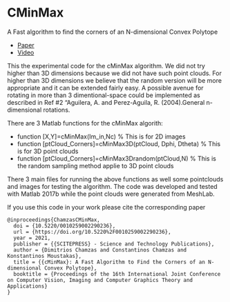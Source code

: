 # CMinMax
A Fast algorithm to find the corners of an N-dimensional Convex Polytope

 - [Paper](https://arxiv.org/abs/2011.14035)
 - [Video](https://www.youtube.com/watch?v=Ug313Nf-S-A) 

This the experimental code for the cMinMax algorithm. 
We did not try higher than 3D dimensions because we did not have such point clouds.
For higher than 3D dimensions we believe that the random version will be more appropriate and it can be extended fairly easy.
A possible avenue for rotating in more than 3 dimentional-space could be implemented as described in Ref #2 “Aguilera,  A.  and  Perez-Aguila,  R.  (2004).General  n-dimensional rotations. 

There are 3 Matlab functions for the cMinMax algorith:
- function [X,Y]=cMinMax(Im_in,Nc)                               % This is for 2D images
- function [ptCloud_Corners]=cMinMax3D(ptCloud, Dphi, Dtheta)    % This is for 3D point clouds
- function [ptCloud_Corners]=cMinMax3Drandom(ptCloud,N)          % This is the random sampling method applie to 3D point clouds

There 3 main files for running the above functions as well some pointclouds and images for testing the algorithm.
The code was developed and tested with Matlab 2017b while the point clouds were generated from MeshLab.

If you use this code in your work please cite the corresponding paper
``` 
@inproceedings{ChamzasCMinMax,
  doi = {10.5220/0010259002290236},
  url = {https://doi.org/10.5220%2F0010259002290236},
  year = 2021,
  publisher = {{SCITEPRESS} - Science and Technology Publications},
  author = {Dimitrios Chamzas and Constantinos Chamzas and Konstantinos Moustakas},
  title = {{cMinMax}: A Fast Algorithm to Find the Corners of an N-dimensional Convex Polytope},
  booktitle = {Proceedings of the 16th International Joint Conference on Computer Vision, Imaging and Computer Graphics Theory and Applications}
}
```

